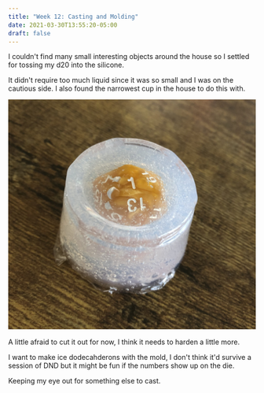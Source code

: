 ```yaml
---
title: "Week 12: Casting and Molding"
date: 2021-03-30T13:55:20-05:00
draft: false
---
```


I couldn't find many small interesting objects around the house so I settled for tossing my d20 into the silicone.

It didn't require too much liquid since it was so small and I was on the cautious side. I also found the narrowest cup in the house to do this with.

![Dicemold](dicemold.jpg)

A little afraid to cut it out for now, I think it needs to harden a little more.

I want to make ice dodecahderons with the mold, I don't think it'd survive a session of DND but it might be fun if the numbers show up on the die.

Keeping my eye out for something else to cast.